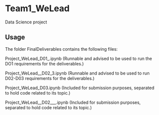 # Team1_WeLead
Data Science project


## Usage

The folder FinalDeliverables contains the following files:

Project_WeLead_D01_.ipynb
(Runnable and advised to be used to run the DO1 requirements for the deliverables.)

Project_WeLead__D02_3.ipynb
(Runnable and advised to be used to run D02-D03 requirements for the deliverables.)

Project_WeLead_D03.ipynb
(Included for submission purposes, separated to hold code related to its topic.)

Project_WeLead__D02___.ipynb
(Included for submission purposes, separated to hold code related to its topic.)

